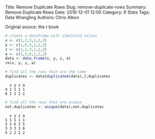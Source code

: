 Title: Remove Duplicate Rows
Slug: remove-duplicate-rows
Summary: Remove Duplicate Rows
Date: 2016-12-01 12:00
Category: R Stats
Tags: Data Wrangling
Authors: Chris Albon


Original source: the r book


```R
# create a dataframe with simulated values
x <- c(1,2,3,1,2,2)
y <- c(1,6,3,1,2,2)
z <- c(1,2,3,1,2,2)
a <- c(1,5,6,1,2,2)
data <- data.frame(x, y, z, a)
rm(x, y, z, a)
```


```R
# find all the rows that are the same
duplicates <- data[duplicated(data),];duplicates
```




      x y z a
    4 1 1 1 1
    6 2 2 2 2




```R
# find all the rows that are unique
not.duplicates <- unique(data);not.duplicates
```




      x y z a
    1 1 1 1 1
    2 2 6 2 5
    3 3 3 3 6
    5 2 2 2 2
